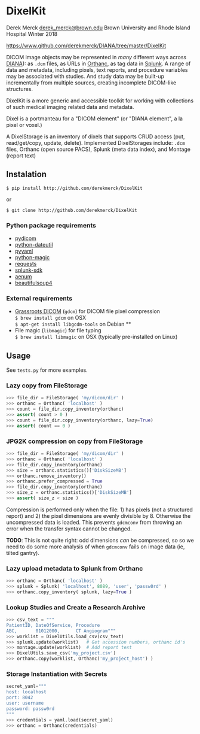 # DixelKit

Derek Merck <derek_merck@brown.edu> 
Brown University and Rhode Island Hospital 
Winter 2018

<https://www.github.com/derekmerck/DIANA/tree/master/DixelKit>

DICOM image objects may be represented in _many_ different ways across
[DIANA](https//www.github.com/derekmerck/DIANA)):  as `.dcm` files, as URLs 
in [Orthanc][], as tag data in [Splunk][].  A range of data and metadata, 
including pixels, text reports, and procedure variables may be associated
with studies. And study data may be built-up incrementally from multiple
sources, creating incomplete DICOM-like structures.

[Orthanc]: http://www.orthanc-server.com
[Splunk]:  http://www.splunk.com

DixelKit is a more generic and accessible toolkit for working with collections
of such medical imaging related data and metadata.

Dixel is a portmanteau for a "DICOM element" (or "DIANA element", a la pixel
or voxel.) 

A DixelStorage is an inventory of dixels that supports CRUD access (put, 
read/get/copy, update, delete).  Implemented DixelStorages include: `.dcm` files,
Orthanc (open source PACS), Splunk (meta data index), and Montage (report text)


## Instalation

`$ pip install http://github.com/derekmerck/DixelKit`

or 

`$ git clone http://github.com/derekmerck/DixelKit`


### Python package requirements

- [pydicom](http://pydicom.readthedocs.io/en/stable/getting_started.html)
- [python-dateutil](https://dateutil.readthedocs.io/en/stable/)
- [pyyaml](https://pyyaml.org)
- [python-magic](https://github.com/ahupp/python-magic)
- [requests](http://docs.python-requests.org/en/master/)
- [splunk-sdk](http://dev.splunk.com/python)
- [aenum](https://bitbucket.org/stoneleaf/aenum)
- [beautifulsoup4](https://www.crummy.com/software/BeautifulSoup/bs4/doc/)


### External requirements

- [Grassroots DICOM][] (`gdcm`) for DICOM file pixel compression  
  `$ brew install gdcm` on OSX  
  `$ apt-get install libgcdm-tools` on Debian **
- File magic (`libmagic`) for file typing  
  `$ brew install libmagic` on OSX  (typically pre-installed on Linux)

[Grassroots DICOM]: http://gdcm.sourceforge.net/wiki/index.php/Main_Page

## Usage

See `tests.py` for more examples.

### Lazy copy from FileStorage

```python
>>> file_dir = FileStorage( 'my/dicom/dir' )
>>> orthanc = Orthanc( 'localhost' )
>>> count = file_dir.copy_inventory(orthanc)
>>> assert( count > 0 )
>>> count = file_dir.copy_inventory(orthanc, lazy=True)
>>> assert( count == 0 )
```

### JPG2K compression on copy from FileStorage

```python
>>> file_dir = FileStorage( 'my/dicom/dir' )
>>> orthanc = Orthanc( 'localhost' )
>>> file_dir.copy_inventory(orthanc)
>>> size = orthanc.statistics()['DiskSizeMB']
>>> orthanc.remove_inventory()
>>> orthanc.prefer_compressed = True
>>> file_dir.copy_inventory(orthanc)
>>> size_z = orthanc.statistics()['DiskSizeMB']
>>> assert( size_z < size )
```

Compression is performed only when the file: 1) has pixels (not a structured
report) and 2) the pixel dimensions are evenly divisible by 8.  Otherwise the 
uncompressed data is loaded.  This prevents `gdcmconv` from  throwing an error
when the transfer syntax cannot be changed.

**TODO**: This is not quite right: odd dimensions _can_ be compressed, 
so so we need to do some more analysis of when `gdcmconv` fails on image
data (ie, tilted gantry).

### Lazy upload metadata to Splunk from Orthanc

```python
>>> orthanc = Orthanc( 'localhost' )
>>> splunk = Splunk( 'localhost', 8089, 'user', 'passw0rd' )
>>> orthanc.copy_inventory( splunk, lazy=True )
```

### Lookup Studies and Create a Research Archive

```python
>>> csv_text = """
PatientID, DateOfService, Procedure
ABC,       01012000,      CT Angiogram"""
>>> worklist = DixelUtils.load_csv(csv_text)
>>> splunk.update(worklist)   # Get accession numbers, orthanc id's
>>> montage.update(worklist)  # Add report text
>>> DixelUtils.save_csv('my_project.csv')
>>> orthanc.copy(worklist, Orthanc('my_project_host') )
```

### Storage Instantiation with Secrets

```python
secret_yaml="""
host: localhost
port: 8042
user: username
password: passw0rd
"""
>>> credentials = yaml.load(secret_yaml)
>>> orthanc = Orthanc(credentials)
